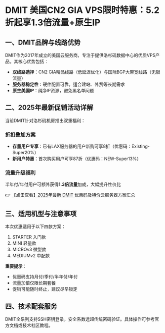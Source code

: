 # DMIT 美国CN2 GIA VPS限时特惠：5.2折起享1.3倍流量+原生IP

## 一、DMIT品牌与线路优势

DMIT作为2017年成立的美国云服务商，专注于提供洛杉矶数据中心的优质VPS产品。其核心优势包括：

- **双线路选择**：CN2 GIA精品线路（低延迟优化）与国际BGP大带宽线路（无限流量）
- **服务器稳定性**：硬件配置可靠，适合建站、外贸等长期需求
- **原生美国IP**：纯净IP资源，避免黑名单问题

## 二、2025年最新促销活动详解

当前DMIT针对洛杉矶机房推出双重福利：

### 折扣叠加方案
- **存量用户专享**：已有LAX服务器的用户新购可享8折（优惠码：Existing-Super20%）
- **新用户特惠**：首次购买用户可享87折（优惠码：NEW-Super13%）

### 流量升级福利
半年付/年付用户可额外获得**1.3倍流量**加成，大幅提升性价比

👉 [【点击查看】2025年最新 DMIT 优惠码及特价云服务器方案汇总](https://bit.ly/dmit_coupon)

## 三、适用机型与注意事项

本次优惠适用于以下四款方案：
1. STARTER 入门款
2. MINI 轻量款
3. MICROv3 微型款
4. MEDIUMv2 中配款

**重要提示**：
- 优惠码支持月付/季付/半年付/年付
- 流量加倍仅限长期套餐
- 促销可能随时终止，建议尽早锁定

## 四、技术配套服务
DMIT全系列支持SSH密钥登录，安全系数远超传统密码验证。具体操作可参考官方文档或技术社区教程。